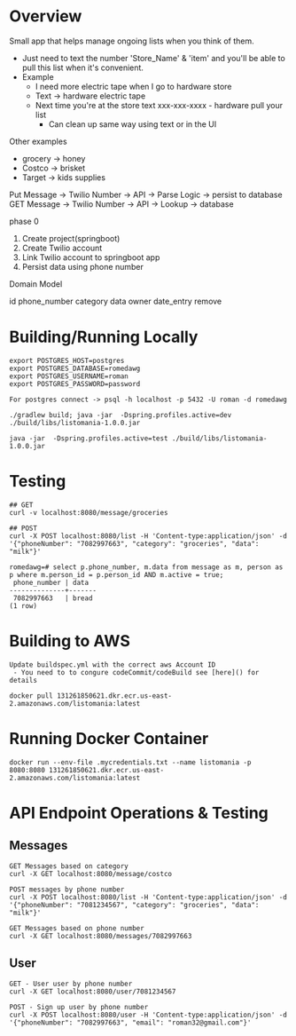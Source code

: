 # Overview

Small app that helps manage ongoing lists when you think of them. 
 - Just need to text the number 'Store_Name' & 'item' and you'll be able to pull this list when it's convenient.
 - Example
   -  I need more electric tape when I go to hardware store
     - Text -> hardware electric tape
   - Next time you're at the store text xxx-xxx-xxxx - hardware pull your list
     - Can clean up same way using text or in the UI


Other examples
 - grocery -> honey
 - Costco -> brisket
 - Target -> kids supplies


Put Message -> Twilio Number -> API -> Parse Logic -> persist to database
GET Message -> Twilio Number -> API -> Lookup -> database

phase 0
1. Create project(springboot)
2. Create Twilio account
3. Link Twilio account to springboot app
4. Persist data using phone number


Domain Model

id
phone_number
category
data
owner
date_entry
remove



# Building/Running Locally

```
export POSTGRES_HOST=postgres
export POSTGRES_DATABASE=romedawg
export POSTGRES_USERNAME=roman
export POSTGRES_PASSWORD=password

For postgres connect -> psql -h localhost -p 5432 -U roman -d romedawg

./gradlew build; java -jar  -Dspring.profiles.active=dev ./build/libs/listomania-1.0.0.jar

java -jar  -Dspring.profiles.active=test ./build/libs/listomania-1.0.0.jar

```

# Testing
```
## GET
curl -v localhost:8080/message/groceries

## POST
curl -X POST localhost:8080/list -H 'Content-type:application/json' -d '{"phoneNumber": "7082997663", "category": "groceries", "data": "milk"}'

romedawg=# select p.phone_number, m.data from message as m, person as p where m.person_id = p.person_id AND m.active = true;
 phone_number | data
--------------+-------
 7082997663   | bread
(1 row)
```

# Building to AWS
```
Update buildspec.yml with the correct aws Account ID
 - You need to to congure codeCommit/codeBuild see [here]() for details

docker pull 131261850621.dkr.ecr.us-east-2.amazonaws.com/listomania:latest

```

# Running Docker Container
```
docker run --env-file .mycredentials.txt --name listomania -p 8080:8080 131261850621.dkr.ecr.us-east-2.amazonaws.com/listomania:latest

```

# API Endpoint Operations & Testing
## Messages
```
GET Messages based on category
curl -X GET localhost:8080/message/costco

POST messages by phone number
curl -X POST localhost:8080/list -H 'Content-type:application/json' -d '{"phoneNumber": "7081234567", "category": "groceries", "data": "milk"}'

GET Messages based on phone number
curl -X GET localhost:8080/messages/7082997663
```

## User
```
GET - User user by phone number
curl -X GET localhost:8080/user/7081234567

POST - Sign up user by phone number
curl -X POST localhost:8080/user -H 'Content-type:application/json' -d '{"phoneNumber": "7082997663", "email": "roman32@gmail.com"}'

```
